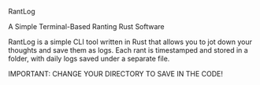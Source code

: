 RantLog

 A Simple Terminal-Based Ranting Rust Software

RantLog is a simple CLI tool written in Rust that allows you to jot down your thoughts and save them as logs. Each rant is timestamped and stored in a folder, with daily logs saved under a separate file.


IMPORTANT: CHANGE YOUR DIRECTORY TO SAVE IN THE CODE!